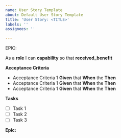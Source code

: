 ```yaml
---
name: User Story Template
about: Default User Story Template
title: 'User Story: <TITLE>'
labels: ''
assignees: ''

---
```


EPIC: <epic>

As a **role** I can **capability** so that **received_benefit**

**Acceptance Criteria**
- Acceptance Criteria 1 **Given** that **When** the **Then**
- Acceptance Criteria 1 **Given** that **When** the **Then**
- Acceptance Criteria 1 **Given** that **When** the **Then**

**Tasks**
- [ ] Task 1
- [ ] Task 2
- [ ] Task 3

**Epic:**
